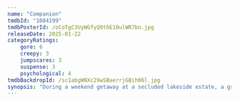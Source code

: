```yaml
---
name: "Companion"
tmdbId: "1084199"
tmdbPosterId: /oCoTgC3UyWGfyQ9thE10ulWR7bn.jpg
releaseDate: 2025-01-22
categoryRatings:
    gore: 6
    creepy: 3
    jumpscares: 3
    suspense: 3
    psychological: 4
tmdbBackdropId: /sc1abgWNXc29wSBaerrjGBih06l.jpg
synopsis: "During a weekend getaway at a secluded lakeside estate, a group of friends finds themselves entangled in a web of secrets, deception, and advanced technology. As tensions rise and loyalties are tested, they uncover unsettling truths about themselves and the world around them."
---
```

